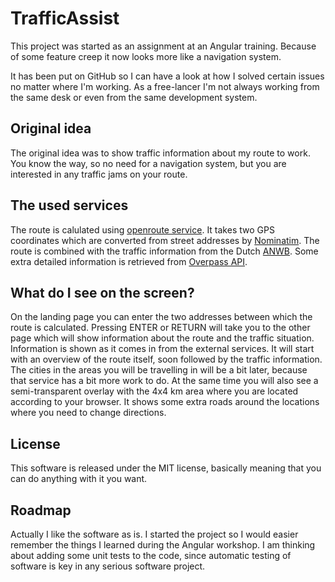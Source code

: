 # TrafficAssist

This project was started as an assignment at an Angular training. Because of some feature creep it now looks more like a navigation system.

It has been put on GitHub so I can have a look at how I solved certain issues no matter where I'm working. As a free-lancer I'm not always working from the same desk or even from the same development system.

## Original idea

The original idea was to show traffic information about my route to work. You know the way, so no need for a navigation system, but you are interested in any traffic jams on your route.

## The used services

The route is calulated using [openroute service](https://openrouteservice.org/). It takes two GPS coordinates which are converted from street addresses by [Nominatim](https://nominatim.openstreetmap.org/). The route is combined with the traffic information from the Dutch [ANWB](https://www.anwb.nl/). Some extra detailed information is retrieved from [Overpass API](https://overpass-api.de/).

## What do I see on the screen?

On the landing page you can enter the two addresses between which the route is calculated. Pressing ENTER or RETURN will take you to the other page which will show information about the route and the traffic situation. Information is shown as it comes in from the external services. It will start with an overview of the route itself, soon followed by the traffic information. The cities in the areas you will be travelling in will be a bit later, because that service has a bit more work to do. At the same time you will also see a semi-transparent overlay with the 4x4 km area where you are located according to your browser. It shows some extra roads around the locations where you need to change directions.

## License

This software is released under the MIT license, basically meaning that you can do anything with it you want.

## Roadmap

Actually I like the software as is. I started the project so I would easier remember the things I learned during the Angular workshop. I am thinking about adding some unit tests to the code, since automatic testing of software is key in any serious software project.